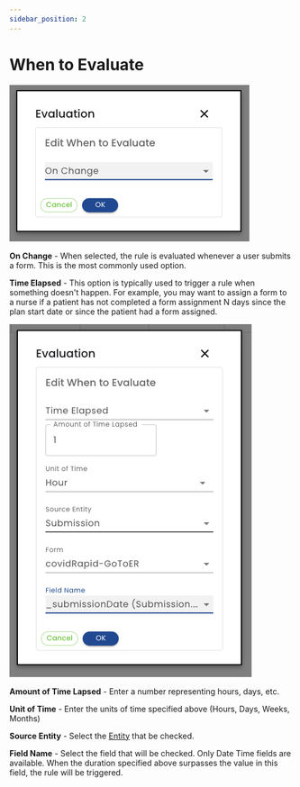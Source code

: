 ```yaml
---
sidebar_position: 2
---
```

# When to Evaluate

![When to Eval](./img/when-to-eval-change.png)

**On Change** - When selected, the rule is evaluated whenever a user submits a form. This is the most commonly used option.

**Time Elapsed** - This option is typically used to trigger a rule when something doesn't happen.  For example, you may want to assign a form to a nurse if a patient has not completed a form assignment N days since the plan start date or since the patient had a form assigned.

![When to Eval Time](./img/when-to-eval-time.png)

**Amount of Time Lapsed** - Enter a number representing hours, days, etc.

**Unit of Time** - Enter the units of time specified above (Hours, Days, Weeks, Months)

**Source Entity** - Select the [Entity](/docs/glossary#Entity) that be checked.

**Field Name** - Select the field that will be checked.  Only Date Time fields are available.  When the duration specified above surpasses the value in this field, the rule will be triggered.
